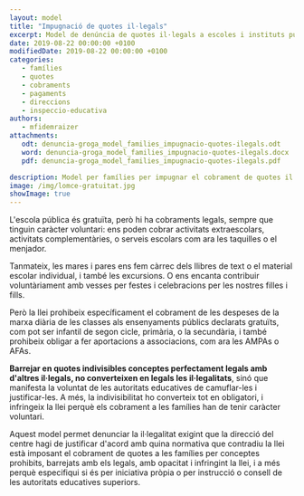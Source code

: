 ```yaml
---
layout: model
title: "Impugnació de quotes il·legals"
excerpt: Model de denúncia de quotes il·legals a escoles i instituts públics
date: 2019-08-22 00:00:00 +0100
modifiedDate: 2019-08-22 00:00:00 +0100
categories:
   - famílies
   - quotes
   - cobraments
   - pagaments
   - direccions
   - inspeccio-educativa
authors: 
   - mfidemraizer
attachments:
   odt: denuncia-groga_model_families_impugnacio-quotes-ilegals.odt
   word: denuncia-groga_model_families_impugnacio-quotes-ilegals.docx
   pdf: denuncia-groga_model_families_impugnacio-quotes-ilegals.pdf

description: Model per famílies per impugnar el cobrament de quotes il·legals contra una direcció d'escola pública.
image: /img/lomce-gratuitat.jpg
showImage: true
---
```


L'escola pública és gratuïta, però hi ha cobraments legals, sempre que tinguin caràcter voluntari: ens poden cobrar activitats extraescolars, activitats complementàries, o serveis escolars com ara les taquilles o el menjador.

Tanmateix, les mares i pares ens fem càrrec dels llibres de text o el material escolar individual, i també les excursions. O ens encanta contribuir voluntàriament amb vesses per festes i celebracions per les nostres filles i fills.

Però la llei prohibeix específicament el cobrament de les despeses de la marxa diària de les classes als ensenyaments públics declarats gratuïts, com pot ser infantil de segon cicle, primària, o la secundària, i també prohibeix obligar a fer aportacions a associacions, com ara les AMPAs o AFAs.

**Barrejar en quotes indivisibles conceptes perfectament legals amb d'altres il·legals, no converteixen en legals les il·legalitats**, sinó que manifesta la voluntat de les autoritats educatives de camuflar-les i justificar-les. A més, la indivisibilitat ho converteix tot en obligatori, i infringeix la llei perquè els cobrament a les famílies han de tenir caràcter voluntari.

Aquest model permet denunciar la il·legalitat exigint que la direcció del centre hagi de justificar d'acord amb quina normativa que contradiu la llei està imposant el cobrament de quotes a les famílies per conceptes prohibits, barrejats amb els legals, amb opacitat i infringint la llei, i a més perquè especifiqui si és per iniciativa pròpia o per instrucció o consell de les autoritats educatives superiors.
